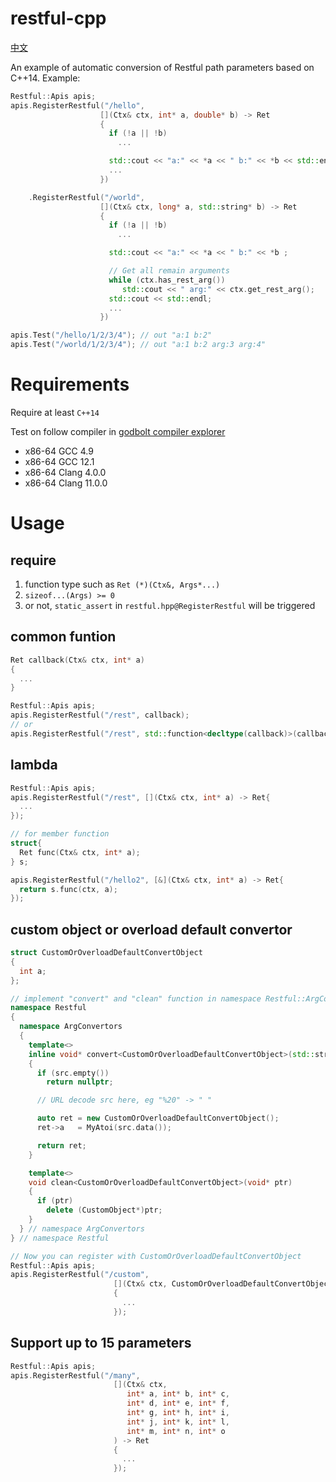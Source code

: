 # restful-cpp

[中文](./ReadMe.cn.md)

An example of automatic conversion of Restful path parameters based on C++14. Example:

```c++
Restful::Apis apis;
apis.RegisterRestful("/hello",
                    [](Ctx& ctx, int* a, double* b) -> Ret
                    {
                      if (!a || !b)
                        ...

                      std::cout << "a:" << *a << " b:" << *b << std::endl;
                      ...
                    })

    .RegisterRestful("/world",
                    [](Ctx& ctx, long* a, std::string* b) -> Ret
                    {
                      if (!a || !b)
                        ...

                      std::cout << "a:" << *a << " b:" << *b ;

                      // Get all remain arguments
                      while (ctx.has_rest_arg())
                         std::cout << " arg:" << ctx.get_rest_arg();
                      std::cout << std::endl;
                      ...
                    })

apis.Test("/hello/1/2/3/4"); // out "a:1 b:2"
apis.Test("/world/1/2/3/4"); // out "a:1 b:2 arg:3 arg:4"
```



# Requirements
Require at least ```C++14```

Test on follow compiler in [godbolt compiler explorer](https://gcc.godbolt.org/)
* x86-64 GCC 4.9
* x86-64 GCC 12.1
* x86-64 Clang 4.0.0
* x86-64 Clang 11.0.0


# Usage
## require
1. function type such as ```Ret (*)(Ctx&, Args*...)```
2. ```sizeof...(Args) >= 0```
3. or not, ```static_assert``` in ```restful.hpp@RegisterRestful``` will be triggered

## common funtion
```c++
Ret callback(Ctx& ctx, int* a)
{
  ...
}

Restful::Apis apis;
apis.RegisterRestful("/rest", callback);
// or
apis.RegisterRestful("/rest", std::function<decltype(callback)>(callback));
```

## lambda
```c++
Restful::Apis apis;
apis.RegisterRestful("/rest", [](Ctx& ctx, int* a) -> Ret{
  ...
});

// for member function
struct{
  Ret func(Ctx& ctx, int* a);
} s;

apis.RegisterRestful("/hello2", [&](Ctx& ctx, int* a) -> Ret{
  return s.func(ctx, a);
});
```

## custom object or overload default convertor
```c++
struct CustomOrOverloadDefaultConvertObject
{
  int a;
};

// implement "convert" and "clean" function in namespace Restful::ArgConvertors
namespace Restful
{
  namespace ArgConvertors
  {
    template<>
    inline void* convert<CustomOrOverloadDefaultConvertObject>(std::string&& src)
    {
      if (src.empty())
        return nullptr;

      // URL decode src here, eg "%20" -> " "

      auto ret = new CustomOrOverloadDefaultConvertObject();
      ret->a   = MyAtoi(src.data());

      return ret;
    }

    template<>
    void clean<CustomOrOverloadDefaultConvertObject>(void* ptr)
    {
      if (ptr)
        delete (CustomObject*)ptr;
    }
  } // namespace ArgConvertors
} // namespace Restful

// Now you can register with CustomOrOverloadDefaultConvertObject
Restful::Apis apis;
apis.RegisterRestful("/custom",
                       [](Ctx& ctx, CustomOrOverloadDefaultConvertObject* obj) -> Ret
                       {
                         ...
                       });
```

## Support up to 15 parameters
```c++
Restful::Apis apis;
apis.RegisterRestful("/many",
                       [](Ctx& ctx, 
                          int* a, int* b, int* c,
                          int* d, int* e, int* f,
                          int* g, int* h, int* i,
                          int* j, int* k, int* l,
                          int* m, int* n, int* o
                       ) -> Ret
                       {
                         ...
                       });
```
